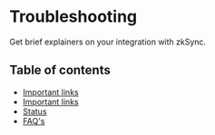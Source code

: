 # Troubleshooting

Get brief explainers on your integration with zkSync.

## Table of contents

- [Important links](./important-links.md)
- [Important links](./important-links.md)
- [Status](./status.md)
- [FAQ's](./faq/known-issues.md)